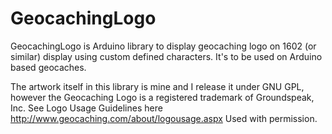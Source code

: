 GeocachingLogo
==========

GeocachingLogo is Arduino library to display geocaching logo on 1602 (or similar) display 
using custom defined characters. It's to be used on Arduino based geocaches.

The artwork itself in this library is mine and I release it under GNU GPL, 
however the Geocaching Logo is a registered trademark of Groundspeak, Inc.
See Logo Usage Guidelines here http://www.geocaching.com/about/logousage.aspx
Used with permission.

